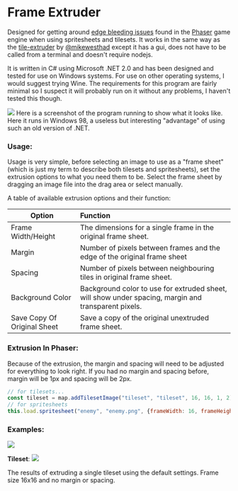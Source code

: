 # Frame Extruder

Designed for getting around [edge bleeding issues](https://web.archive.org/web/20180411151113/http://rotorz.com/unity/tile-system/docs/edge-correction) found in the [Phaser](https://github.com/photonstorm/phaser) game engine when using spritesheets and tilesets. It works in the same way as the [tile-extruder](https://github.com/sporadic-labs/tile-extruder) by [@mikewesthad](https://github.com/mikewesthad) except it has a gui, does not have to be called from a terminal and doesn't require nodejs.

It is written in C# using Microsoft .NET 2.0 and has been designed and tested for use on Windows systems. For use on other operating systems, I would suggest trying Wine. The requirements for this program are fairly minimal so I suspect it will probably run on it without any problems, I haven't tested this though.

![](https://i.imgur.com/RlX1EyJ.png)
Here is a screenshot of the program running to show what it looks like. Here it runs in Windows 98, a useless but interesting "advantage" of using such an old version of .NET.

### Usage:
Usage is very simple, before selecting an image to use as a "frame sheet" (which is just my term to describe both tilesets and spritesheets), set the extrusion options to what you need them to be. Select the frame sheet by dragging an image file into the drag area or select manually. 

A table of available extrusion options and their function:

| Option                     | Function                                                                                            |    
| -------------------------- | :-------------------------------------------------------------------------------------------------- |
| Frame Width/Height         | The dimensions for a single frame in the original frame sheet.                                      |
| Margin                     | Number of pixels between frames and the edge of the original frame sheet                            |
| Spacing                    | Number of pixels between neighbouring tiles in original frame sheet.                                |
| Background Color           | Background color to use for extruded sheet, will show under spacing, margin and transparent pixels. |
| Save Copy Of Original Sheet| Save a copy of the original unextruded frame sheet.                                                          |
### Extrusion In Phaser:
Because of the extrusion, the margin and spacing will need to be adjusted for everything to look right. If you had no margin and spacing before, margin will be 1px and spacing will be 2px.
```javascript
// for tilesets...
const tileset = map.addTilesetImage("tileset", "tileset", 16, 16, 1, 2); // for a extruded 16x16 tileset
// for spritesheets
this.load.spritesheet("enemy", "enemy.png", {frameWidth: 16, frameHeight: 16, margin: 1, spacing: 2});
```

### Examples:
![](https://i.imgur.com/oT24Xhd.png)

**Tileset**:
![](https://i.imgur.com/durgSk3.png)

The results of extruding a single tileset using the default settings. Frame size 16x16 and no margin or spacing.


